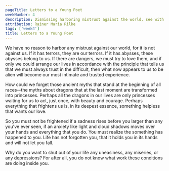 ```yaml
---
pageTitle: Letters to a Young Poet
weekNumber: 4
description: Dismissing harboring mistrust against the world, see with optimism instead.
attribution: Rainer Maria Rilke
tags: ['week4']
title: Letters to a Young Poet
---
```


We have no reason to harbor any mistrust against our world, for it is not against us. If it has terrors, they are our terrors. If it has abysses, these abysses belong to us. If there are dangers, we must try to love them, and if only we could arrange our lives in accordance with the principle that tells us that we must always trust in the difficult, then what now appears to us to be alien will become our most intimate and trusted experience.

How could we forget those ancient myths that stand at the beginning of all races--the myths about dragons that at the last moment are transformed into princesses. Perhaps all the dragons in our lives are only princesses waiting for us to act, just once, with beauty and courage. Perhaps everything that frightens us is, in its deepest essence, something helpless that wants our love.

So you must not be frightened if a sadness rises before you larger than any you've ever seen, if an anxiety like light and cloud shadows moves over your hands and everything that you do. You must realize the something has happened to you. Life has not forgotten you, that it holds you in its hands and will not let you fall.

Why do you want to shut out of your life any uneasiness, any miseries, or any depressions? For after all, you do not know what work these conditions are doing inside you.
